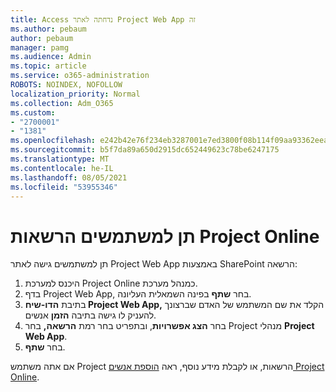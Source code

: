 ```yaml
---
title: Access נדחתה לאתר Project Web App זה
ms.author: pebaum
author: pebaum
manager: pamg
ms.audience: Admin
ms.topic: article
ms.service: o365-administration
ROBOTS: NOINDEX, NOFOLLOW
localization_priority: Normal
ms.collection: Adm_O365
ms.custom:
- "2700001"
- "1381"
ms.openlocfilehash: e242b42e76f234eb3287001e7ed3800f08b114f09aa93362eea215109ea7bac5
ms.sourcegitcommit: b5f7da89a650d2915dc652449623c78be6247175
ms.translationtype: MT
ms.contentlocale: he-IL
ms.lasthandoff: 08/05/2021
ms.locfileid: "53955346"
---
```

# <a name="give-users-permissions-in-project-online"></a>תן למשתמשים הרשאות Project Online

תן למשתמשים גישה לאתר Project Web App באמצעות SharePoint הרשאה:

1. היכנס למערכת Project Online כמנהל מערכת.
2. בדף Project Web App, בחר **שתף** בפינה השמאלית העליונה.
3. בתיבת **הדו-שיח Project Web App,** הקלד את שם המשתמש של האדם שברצונך להעניק לו גישה בתיבה **הזמן** אנשים.
4. בחר **הצג אפשרויות**, ובתפריט בחר רמת **הרשאה,** בחר Project מנהלי **Project Web App**.
5. בחר **שתף**.

אם אתה משתמש Project הרשאות, או לקבלת מידע נוסף, ראה [הוספת אנשים Project Online](https://docs.microsoft.com/projectonline/step-2-add-people-to-project-online).
